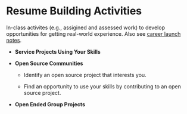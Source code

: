 # Resume Building Activities

In-class activites (e.g., assigined and assessed work) to develop opportunities for getting real-world experience. Also see [career launch notes](https://github.com/DouglasUrner/CS-Careers/blob/master/career-launch.md).

* **Service Projects Using Your Skills**

* **Open Source Communities**

  - Identify an open source project that interests you.
  
  - Find an opportunity to use your skills by contributing to an open source project.

* **Open Ended Group Projects**
